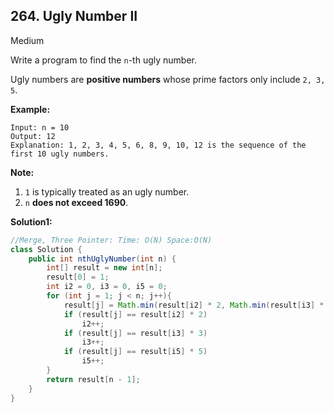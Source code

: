 ## 264. Ugly Number II

Medium

Write a program to find the `n`-th ugly number.

Ugly numbers are **positive numbers** whose prime factors only include `2, 3, 5`. 

**Example:**

```
Input: n = 10
Output: 12
Explanation: 1, 2, 3, 4, 5, 6, 8, 9, 10, 12 is the sequence of the first 10 ugly numbers.
```

**Note:**  

1. `1` is typically treated as an ugly number.
2. `n` **does not exceed 1690**.

**Solution1:**

```java
//Merge, Three Pointer: Time: O(N) Space:O(N)
class Solution {
    public int nthUglyNumber(int n) {
        int[] result = new int[n];
        result[0] = 1;
        int i2 = 0, i3 = 0, i5 = 0;
        for (int j = 1; j < n; j++){
            result[j] = Math.min(result[i2] * 2, Math.min(result[i3] * 3, result[i5] * 5));
            if (result[j] == result[i2] * 2)
                i2++;
            if (result[j] == result[i3] * 3)
                i3++;
            if (result[j] == result[i5] * 5)
                i5++;
        }
        return result[n - 1];
    }
}
```


